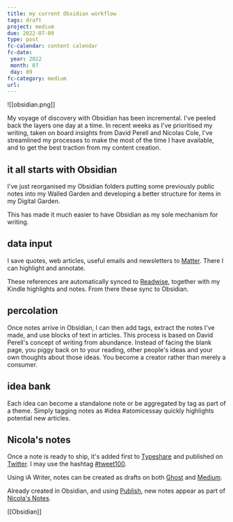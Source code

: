 ```yaml
---
title: my current Obsidian workflow
tags: draft
project: medium
due: 2022-07-09
type: post
fc-calendar: content calendar
fc-date:
 year: 2022
 month: 07
 day: 09
fc-category: medium
url:
---
```


![[obsidian.png]]

My voyage of discovery with Obsidian has been incremental. I've peeled back the layers one day at a time. In recent weeks as I've prioritised my writing, taken on board insights from David Perell and Nicolas Cole, I've streamlined my processes to make the most of the time I have available, and to get the best traction from my content creation. 

## it all starts with Obsidian

I've just reorganised my Obsidian folders putting some previously public notes into my Walled Garden and developing a better structure for items in my Digital Garden.

This has made it much easier to have Obsidian as my sole mechanism for writing.

## data input

I save quotes, web articles, useful emails and newsletters to [Matter](https://getmatter.app/). There I can highlight and annotate.

These references are automatically synced to [Readwise](https://readwise.io/), together with my Kindle highlights and notes. From there these sync to Obsidian.

## percolation

Once notes arrive in Obsidian, I can then add tags, extract the notes I've made, and use blocks of text in articles. This process is based on David Perell's concept of writing from abundance. Instead of facing the blank page, you piggy back on to your reading, other people's ideas and your own thoughts about those ideas. You become a creator rather than merely a consumer.

## idea bank

Each idea can become a standalone note or be aggregated by tag as part of a theme. Simply tagging notes as #idea #atomicessay quickly highlights potential new articles.

## Nicola's notes

Once a note is ready to ship, it's added first to [Typeshare](https://typeshare.co/) and published on [Twitter](https://twitter.com/liveagentlelife). I may use the hashtag [#tweet100](https://tweet100.com/).

Using iA Writer, notes can be created as drafts on both [Ghost](https://www.agentlelife.co.uk/) and [Medium](https://liveagentlelife.medium.com/). 

Already created in Obsidian, and using [Publish](https://obsidian.md/publish), new notes appear as part of [Nicola's Notes](https://nicolasnotes.co.uk/).

[[Obsidian]]